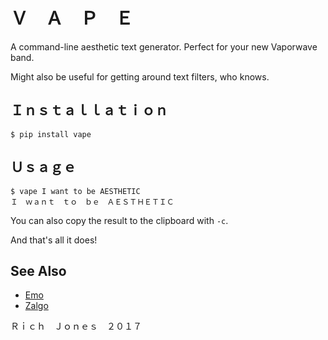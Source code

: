 # Ｖ　Ａ　Ｐ　Ｅ

A command-line aesthetic text generator. Perfect for your new Vaporwave band.

Might also be useful for getting around text filters, who knows.

## Ｉｎｓｔａｌｌａｔｉｏｎ 

    $ pip install vape

## Ｕｓａｇｅ 

    $ vape I want to be AESTHETIC
    Ｉ　ｗａｎｔ　ｔｏ　ｂｅ　ＡＥＳＴＨＥＴＩＣ

You can also copy the result to the clipboard with `-c`.

And that's all it does!

## See Also
* [Emo](https://github.com/Miserlou/Emo)
* [Zalgo](https://github.com/Miserlou/Zalgo)

Ｒｉｃｈ　Ｊｏｎｅｓ　２０１７
